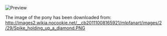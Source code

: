 ![Preview](https://raw.github.com/GNU-Pony/artwork/master/SYSLINUX/vesamenu/16:9/spike+diamond/preview.png)

The image of the pony has been downloaded from:
    http://images2.wikia.nocookie.net/__cb20111008165921/mlpfanart/images/2/29/Spike_holding_up_a_diamond.PNG

